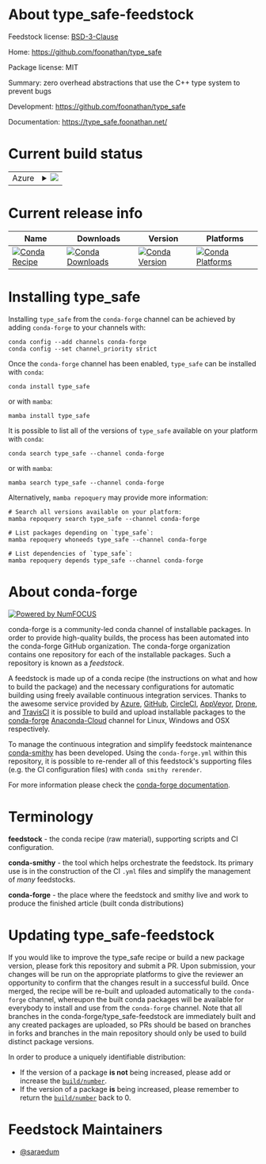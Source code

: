 About type_safe-feedstock
=========================

Feedstock license: [BSD-3-Clause](https://github.com/conda-forge/type_safe-feedstock/blob/main/LICENSE.txt)

Home: https://github.com/foonathan/type_safe

Package license: MIT

Summary: zero overhead abstractions that use the C++ type system to prevent bugs

Development: https://github.com/foonathan/type_safe

Documentation: https://type_safe.foonathan.net/

Current build status
====================


<table>
    
  <tr>
    <td>Azure</td>
    <td>
      <details>
        <summary>
          <a href="https://dev.azure.com/conda-forge/feedstock-builds/_build/latest?definitionId=16473&branchName=main">
            <img src="https://dev.azure.com/conda-forge/feedstock-builds/_apis/build/status/type_safe-feedstock?branchName=main">
          </a>
        </summary>
        <table>
          <thead><tr><th>Variant</th><th>Status</th></tr></thead>
          <tbody><tr>
              <td>linux_64</td>
              <td>
                <a href="https://dev.azure.com/conda-forge/feedstock-builds/_build/latest?definitionId=16473&branchName=main">
                  <img src="https://dev.azure.com/conda-forge/feedstock-builds/_apis/build/status/type_safe-feedstock?branchName=main&jobName=linux&configuration=linux%20linux_64_" alt="variant">
                </a>
              </td>
            </tr><tr>
              <td>osx_64</td>
              <td>
                <a href="https://dev.azure.com/conda-forge/feedstock-builds/_build/latest?definitionId=16473&branchName=main">
                  <img src="https://dev.azure.com/conda-forge/feedstock-builds/_apis/build/status/type_safe-feedstock?branchName=main&jobName=osx&configuration=osx%20osx_64_" alt="variant">
                </a>
              </td>
            </tr><tr>
              <td>win_64</td>
              <td>
                <a href="https://dev.azure.com/conda-forge/feedstock-builds/_build/latest?definitionId=16473&branchName=main">
                  <img src="https://dev.azure.com/conda-forge/feedstock-builds/_apis/build/status/type_safe-feedstock?branchName=main&jobName=win&configuration=win%20win_64_" alt="variant">
                </a>
              </td>
            </tr>
          </tbody>
        </table>
      </details>
    </td>
  </tr>
</table>

Current release info
====================

| Name | Downloads | Version | Platforms |
| --- | --- | --- | --- |
| [![Conda Recipe](https://img.shields.io/badge/recipe-type_safe-green.svg)](https://anaconda.org/conda-forge/type_safe) | [![Conda Downloads](https://img.shields.io/conda/dn/conda-forge/type_safe.svg)](https://anaconda.org/conda-forge/type_safe) | [![Conda Version](https://img.shields.io/conda/vn/conda-forge/type_safe.svg)](https://anaconda.org/conda-forge/type_safe) | [![Conda Platforms](https://img.shields.io/conda/pn/conda-forge/type_safe.svg)](https://anaconda.org/conda-forge/type_safe) |

Installing type_safe
====================

Installing `type_safe` from the `conda-forge` channel can be achieved by adding `conda-forge` to your channels with:

```
conda config --add channels conda-forge
conda config --set channel_priority strict
```

Once the `conda-forge` channel has been enabled, `type_safe` can be installed with `conda`:

```
conda install type_safe
```

or with `mamba`:

```
mamba install type_safe
```

It is possible to list all of the versions of `type_safe` available on your platform with `conda`:

```
conda search type_safe --channel conda-forge
```

or with `mamba`:

```
mamba search type_safe --channel conda-forge
```

Alternatively, `mamba repoquery` may provide more information:

```
# Search all versions available on your platform:
mamba repoquery search type_safe --channel conda-forge

# List packages depending on `type_safe`:
mamba repoquery whoneeds type_safe --channel conda-forge

# List dependencies of `type_safe`:
mamba repoquery depends type_safe --channel conda-forge
```


About conda-forge
=================

[![Powered by
NumFOCUS](https://img.shields.io/badge/powered%20by-NumFOCUS-orange.svg?style=flat&colorA=E1523D&colorB=007D8A)](https://numfocus.org)

conda-forge is a community-led conda channel of installable packages.
In order to provide high-quality builds, the process has been automated into the
conda-forge GitHub organization. The conda-forge organization contains one repository
for each of the installable packages. Such a repository is known as a *feedstock*.

A feedstock is made up of a conda recipe (the instructions on what and how to build
the package) and the necessary configurations for automatic building using freely
available continuous integration services. Thanks to the awesome service provided by
[Azure](https://azure.microsoft.com/en-us/services/devops/), [GitHub](https://github.com/),
[CircleCI](https://circleci.com/), [AppVeyor](https://www.appveyor.com/),
[Drone](https://cloud.drone.io/welcome), and [TravisCI](https://travis-ci.com/)
it is possible to build and upload installable packages to the
[conda-forge](https://anaconda.org/conda-forge) [Anaconda-Cloud](https://anaconda.org/)
channel for Linux, Windows and OSX respectively.

To manage the continuous integration and simplify feedstock maintenance
[conda-smithy](https://github.com/conda-forge/conda-smithy) has been developed.
Using the ``conda-forge.yml`` within this repository, it is possible to re-render all of
this feedstock's supporting files (e.g. the CI configuration files) with ``conda smithy rerender``.

For more information please check the [conda-forge documentation](https://conda-forge.org/docs/).

Terminology
===========

**feedstock** - the conda recipe (raw material), supporting scripts and CI configuration.

**conda-smithy** - the tool which helps orchestrate the feedstock.
                   Its primary use is in the construction of the CI ``.yml`` files
                   and simplify the management of *many* feedstocks.

**conda-forge** - the place where the feedstock and smithy live and work to
                  produce the finished article (built conda distributions)


Updating type_safe-feedstock
============================

If you would like to improve the type_safe recipe or build a new
package version, please fork this repository and submit a PR. Upon submission,
your changes will be run on the appropriate platforms to give the reviewer an
opportunity to confirm that the changes result in a successful build. Once
merged, the recipe will be re-built and uploaded automatically to the
`conda-forge` channel, whereupon the built conda packages will be available for
everybody to install and use from the `conda-forge` channel.
Note that all branches in the conda-forge/type_safe-feedstock are
immediately built and any created packages are uploaded, so PRs should be based
on branches in forks and branches in the main repository should only be used to
build distinct package versions.

In order to produce a uniquely identifiable distribution:
 * If the version of a package **is not** being increased, please add or increase
   the [``build/number``](https://docs.conda.io/projects/conda-build/en/latest/resources/define-metadata.html#build-number-and-string).
 * If the version of a package **is** being increased, please remember to return
   the [``build/number``](https://docs.conda.io/projects/conda-build/en/latest/resources/define-metadata.html#build-number-and-string)
   back to 0.

Feedstock Maintainers
=====================

* [@saraedum](https://github.com/saraedum/)

